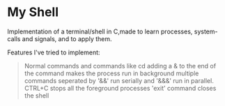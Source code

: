 # My Shell

Implementation of a terminal/shell in C,made to learn processes, system-calls and signals, and to apply them.

Features I've tried to implement:
> Normal commands and commands like cd
> adding a & to the end of the command makes the process run in background
> multiple commands seperated by '&&' run serially and '&&&' run in parallel.
> CTRL+C stops all the foreground processes
> 'exit' command closes the shell
